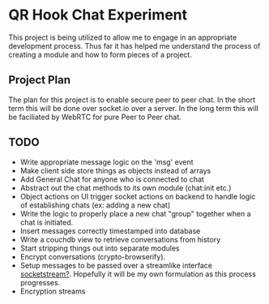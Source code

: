 QR Hook Chat Experiment
=======================

This project is being utilized to allow me to engage in an appropriate
development process. Thus far it has helped me understand the process of
creating a module and how to form pieces of a project.

## Project Plan ##
The plan for this project is to enable secure peer to peer chat. In the short
term this will be done over socket.io over a server. In the long term this will
be faciliated by WebRTC for pure Peer to Peer chat.

## TODO ##
- Write appropriate message logic on the 'msg' event
- Make client side store things as objects instead of arrays
- Add General Chat for anyone who is connected to chat
- Abstract out the chat methods to its own module (chat:init etc.)
- Object actions on UI trigger socket actions on backend to handle logic of
  establishing chats (ex: adding a new chat)
- Write the logic to properly place a new chat "group" together when a chat is
  initiated.
- Insert messages correctly timestamped into database
- Write a couchdb view to retrieve conversations from history
- Start stripping things out into separate modules
- Encrypt conversations (crypto-browserify).
- Setup messages to be passed over a streamlike interface
  [socketstream?][socketstream]. Hopefully it will be my own formulation as this
  process progresses.
- Encryption streams

[socketstream]: https://github.com/socketstream/socketstream-0.4
